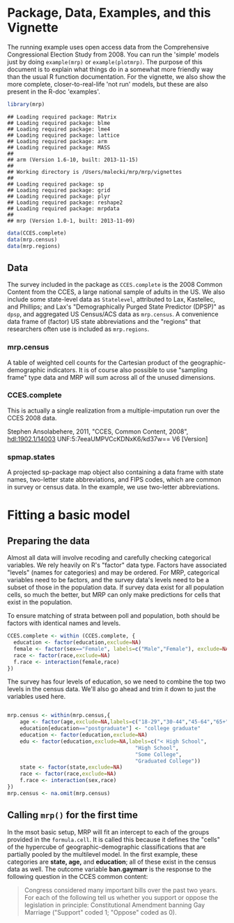<!--
%\VignetteEngine{knitr::knitr}
%\VignetteIndexEntry{MRP Primer Reloaded}
-->

# Package, Data, Examples, and this Vignette

The running example uses open access data from the Comprehensive Congressional Election Study from 2008. You can run the 'simple' models just by doing `example(mrp)` or `example(plotmrp)`. The purpose of this document is to explain what things do in a somewhat more friendly way than the usual R function documentation. For the vignette, we also show the more complete, closer-to-real-life 'not run' models, but these are also present in the R-doc 'examples'.



```r
library(mrp)
```

```
## Loading required package: Matrix
## Loading required package: blme
## Loading required package: lme4
## Loading required package: lattice
## Loading required package: arm
## Loading required package: MASS
## 
## arm (Version 1.6-10, built: 2013-11-15)
## 
## Working directory is /Users/malecki/mrp/mrp/vignettes
## 
## Loading required package: sp
## Loading required package: grid
## Loading required package: plyr
## Loading required package: reshape2
## Loading required package: mrpdata
## 
## mrp (Version 1.0-1, built: 2013-11-09)
```

```r
data(CCES.complete)
data(mrp.census)
data(mrp.regions)
```


## Data

The survey included in the package as `CCES.complete` is the 2008 Common Content from the CCES, a large national sample of adults in the US. We also include some state-level data as `Statelevel`, attributed to Lax, Kastellec, and Phillips; and Lax's "Demographically Purged State Predictor (DPSP)" as `dpsp`, and aggregated US Census/ACS data as `mrp.census`. A convenience data frame of (factor) US state abbreviations and the "regions" that researchers often use is included as `mrp.regions`. 

### mrp.census

A table of weighted cell counts for the Cartesian product of the geographic-demographic indicators. It is of course also possible to use "sampling frame" type data and MRP will sum across all of the unused dimensions.

### CCES.complete

This is actually a single realization from a multiple-imputation run over the CCES 2008 data. 

Stephen Ansolabehere, 2011, "CCES, Common Content, 2008", <a href="http://hdl.handle.net/1902.1/14003">hdl:1902.1/14003</a> UNF:5:7eeaUMPVCcKDNxK6/kd37w== V6 [Version]

### spmap.states

A projected sp-package map object also containing a data frame with state names, two-letter state abbreviations, and FIPS codes, which are common in survey or census data. In the example, we use two-letter abbreviations.

# Fitting a basic model

## Preparing the data

Almost all data will involve recoding and carefully checking categorical variables. We rely heavily on R's "factor" data type. Factors have associated "levels" (names for categories) and may be ordered. For MRP, categorical variables need to be factors, and the survey data's levels need to be a subset of those in the population data. If survey data exist for all population cells, so much the better, but MRP can only make predictions for cells that exist in the population.

To ensure matching of strata between poll and population, both should be factors with identical names and levels.

```r
CCES.complete <- within (CCES.complete, {
  education <- factor(education,exclude=NA)
  female <- factor(sex=="Female", labels=c("Male","Female"), exclude=NA)
  race <- factor(race,exclude=NA)
  f.race <- interaction(female,race)
})
```

The survey has four levels of education, so we need to combine
the top two levels in the census data. We'll also go ahead
and trim it down to just the variables used here.

```r

mrp.census <- within(mrp.census,{
    age <- factor(age,exclude=NA,labels=c("18-29","30-44","45-64","65+"))
    education[education=="postgraduate"] <- "college graduate"
    education <- factor(education,exclude=NA)
    edu <- factor(education,exclude=NA,labels=c("< High School",
                                         "High School",
                                         "Some College",
                                         "Graduated College"))
    state <- factor(state,exclude=NA)
    race <- factor(race,exclude=NA)
    f.race <- interaction(sex,race)
})
mrp.census <- na.omit(mrp.census)
```


## Calling `mrp()` for the first time

In the msot basic setup, MRP will fit an intercept to each of the groups provided in the `formula.cell`. It is called this because it defines the "cells" of the hypercube of geographic-demographic classifications that are partially pooled by the multilevel model. In the first example, these categories are **state, age,** and **education**; all of these exist in the census data as well. The outcome variable **ban.gaymarr** is the response to the following question in the CCES common content:

> Congress considered many important bills over the past two years. For each of the following tell us whether you support or oppose the legislation in principle: Constitutional Amendment banning Gay Marriage ("Support" coded 1; "Oppose" coded as 0).


